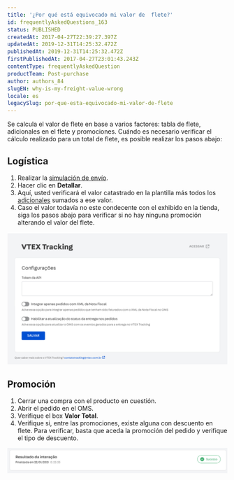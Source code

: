 ```yaml
---
title: '¿Por qué está equivocado mi valor de  flete?'
id: frequentlyAskedQuestions_163
status: PUBLISHED
createdAt: 2017-04-27T22:39:27.397Z
updatedAt: 2019-12-31T14:25:32.472Z
publishedAt: 2019-12-31T14:25:32.472Z
firstPublishedAt: 2017-04-27T23:01:43.243Z
contentType: frequentlyAskedQuestion
productTeam: Post-purchase
author: authors_84
slugEN: why-is-my-freight-value-wrong
locale: es
legacySlug: por-que-esta-equivocado-mi-valor-de-flete
---
```


Se calcula el valor de flete en base a varios factores: tabla de flete, adicionales en el flete y promociones. Cuándo es necesario verificar el cálculo realizado para un total de flete, es posible realizar los pasos abajo:

## Logística

1. Realizar la [simulación de envío](/es/tutorial/simulacion-de-flete/).
2. Hacer clic en __Detallar__.
3. Aquí, usted verificará el valor catastrado en la plantilla más todos los [adicionales](/es/tutorial/como-se-maneja-el-adicional-de-carga) sumados a ese valor.
4. Caso el valor todavía no este condecente con el exhibido en la tienda, siga los pasos abajo para verificar si no hay ninguna promoción alterando el valor del flete.

![por-que-meu-valor-de-frete-esta-errado sp](https://raw.githubusercontent.com/vtexdocs/help-center-content/refs/heads/main/_1.jpg)

## Promoción

1. Cerrar una compra con el producto en cuestión.
2. Abrir el pedido en el OMS.
3. Verifique el box __Valor Total__.
4. Verifique si, entre las promociones, existe alguna con descuento en flete. Para verificar, basta que aceda la promoción del pedido y verifique el tipo de descuento.

![valortotal es](https://raw.githubusercontent.com/vtexdocs/help-center-content/refs/heads/main/_2.jpg)
